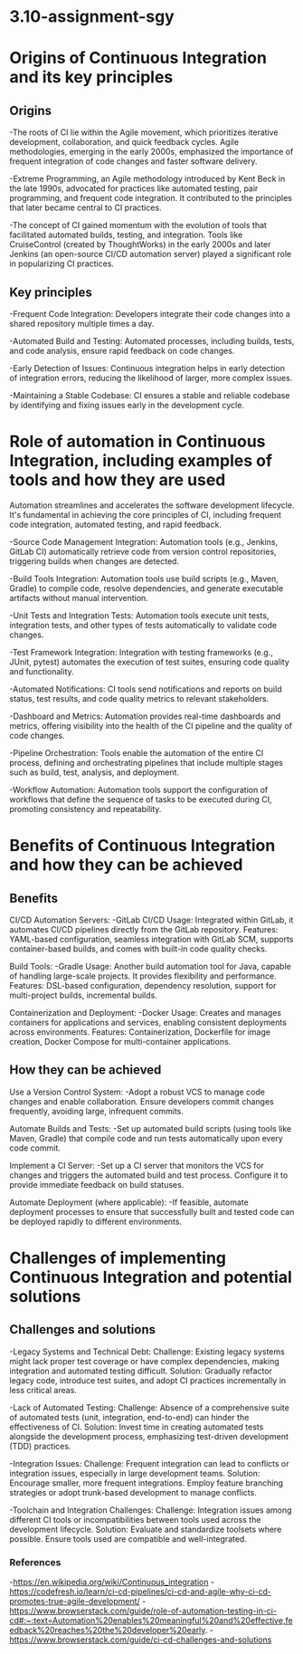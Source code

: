 # 3.10-assignment-sgy
# Origins of Continuous Integration and its key principles
## Origins
-The roots of CI lie within the Agile movement, which prioritizes iterative development, collaboration, and quick feedback cycles. Agile methodologies, emerging in the early 2000s, emphasized the importance of frequent integration of code changes and faster software delivery.

-Extreme Programming, an Agile methodology introduced by Kent Beck in the late 1990s, advocated for practices like automated testing, pair programming, and frequent code integration. It contributed to the principles that later became central to CI practices.

-The concept of CI gained momentum with the evolution of tools that facilitated automated builds, testing, and integration. Tools like CruiseControl (created by ThoughtWorks) in the early 2000s and later Jenkins (an open-source CI/CD automation server) played a significant role in popularizing CI practices.

## Key principles
-Frequent Code Integration: Developers integrate their code changes into a shared repository multiple times a day.

-Automated Build and Testing: Automated processes, including builds, tests, and code analysis, ensure rapid feedback on code changes.

-Early Detection of Issues: Continuous integration helps in early detection of integration errors, reducing the likelihood of larger, more complex issues.

-Maintaining a Stable Codebase: CI ensures a stable and reliable codebase by identifying and fixing issues early in the development cycle.

# Role of automation in Continuous Integration, including examples of tools and how they are used

Automation streamlines and accelerates the software development lifecycle. It's fundamental in achieving the core principles of CI, including frequent code integration, automated testing, and rapid feedback. 

-Source Code Management Integration: Automation tools (e.g., Jenkins, GitLab CI) automatically retrieve code from version control repositories, triggering builds when changes are detected.

-Build Tools Integration: Automation tools use build scripts (e.g., Maven, Gradle) to compile code, resolve dependencies, and generate executable artifacts without manual intervention.

-Unit Tests and Integration Tests: Automation tools execute unit tests, integration tests, and other types of tests automatically to validate code changes.

-Test Framework Integration: Integration with testing frameworks (e.g., JUnit, pytest) automates the execution of test suites, ensuring code quality and functionality.

-Automated Notifications: CI tools send notifications and reports on build status, test results, and code quality metrics to relevant stakeholders.

-Dashboard and Metrics: Automation provides real-time dashboards and metrics, offering visibility into the health of the CI pipeline and the quality of code changes.

-Pipeline Orchestration: Tools enable the automation of the entire CI process, defining and orchestrating pipelines that include multiple stages such as build, test, analysis, and deployment.

-Workflow Automation: Automation tools support the configuration of workflows that define the sequence of tasks to be executed during CI, promoting consistency and repeatability.


# Benefits of Continuous Integration and how they can be achieved
## Benefits
CI/CD Automation Servers:
-GitLab CI/CD
Usage: Integrated within GitLab, it automates CI/CD pipelines directly from the GitLab repository.
Features: YAML-based configuration, seamless integration with GitLab SCM, supports container-based builds, and comes with built-in code quality checks.

Build Tools:
-Gradle
Usage: Another build automation tool for Java, capable of handling large-scale projects. It provides flexibility and performance.
Features: DSL-based configuration, dependency resolution, support for multi-project builds, incremental builds.

Containerization and Deployment:
-Docker
Usage: Creates and manages containers for applications and services, enabling consistent deployments across environments.
Features: Containerization, Dockerfile for image creation, Docker Compose for multi-container applications.

## How they can be achieved
Use a Version Control System:
-Adopt a robust VCS to manage code changes and enable collaboration. Ensure developers commit changes frequently, avoiding large, infrequent commits.

Automate Builds and Tests:
-Set up automated build scripts (using tools like Maven, Gradle) that compile code and run tests automatically upon every code commit.

Implement a CI Server:
-Set up a CI server that monitors the VCS for changes and triggers the automated build and test process. Configure it to provide immediate feedback on build statuses.

Automate Deployment (where applicable):
-If feasible, automate deployment processes to ensure that successfully built and tested code can be deployed rapidly to different environments.

# Challenges of implementing Continuous Integration and potential solutions
## Challenges and solutions
-Legacy Systems and Technical Debt:
Challenge: Existing legacy systems might lack proper test coverage or have complex dependencies, making integration and automated testing difficult.
Solution: Gradually refactor legacy code, introduce test suites, and adopt CI practices incrementally in less critical areas.

-Lack of Automated Testing:
Challenge: Absence of a comprehensive suite of automated tests (unit, integration, end-to-end) can hinder the effectiveness of CI.
Solution: Invest time in creating automated tests alongside the development process, emphasizing test-driven development (TDD) practices.

-Integration Issues:
Challenge: Frequent integration can lead to conflicts or integration issues, especially in large development teams.
Solution: Encourage smaller, more frequent integrations. Employ feature branching strategies or adopt trunk-based development to manage conflicts.

-Toolchain and Integration Challenges:
Challenge: Integration issues among different CI tools or incompatibilities between tools used across the development lifecycle.
Solution: Evaluate and standardize toolsets where possible. Ensure tools used are compatible and well-integrated.

### References
-https://en.wikipedia.org/wiki/Continuous_integration
-https://codefresh.io/learn/ci-cd-pipelines/ci-cd-and-agile-why-ci-cd-promotes-true-agile-development/
-https://www.browserstack.com/guide/role-of-automation-testing-in-ci-cd#:~:text=Automation%20enables%20meaningful%20and%20effective,feedback%20reaches%20the%20developer%20early.
-https://www.browserstack.com/guide/ci-cd-challenges-and-solutions

